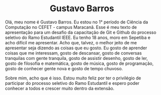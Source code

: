 <h1 align="center">Gustavo Barros</h1>
Olá, meu nome é Gustavo Barros. Eu estou no 1° período de Ciência da Computação no CEFET - campus Maracanã. Esse é meu texto de apresentação para um desafio da capacitação de Git e Github do processo seletivo do Ramo Estudantil IEEE. Eu tenho 18 anos, moro em Sepetiba e acho difícil me apresentar. Acho que, talvez, o melhor jeito de me apresentar seja dizendo as coisas que eu gosto. Eu gosto de aprender coisas que me interessam, gosto de descansar, gosto de conversas tranquilas com gente tranquila, gosto de assistir desenho, gosto de ler, gosto de filosofia e matemática, gosto de música, gosto de programação, gosto de conhecer gente nova e gosto de tempo chuvoso.

Sobre mim, acho que é isso. Estou muito feliz por ter o privilégio de participar do processo seletivo do Ramo Estudantil e espero poder conhecer a todos e crescer muito dentro da extensão.

